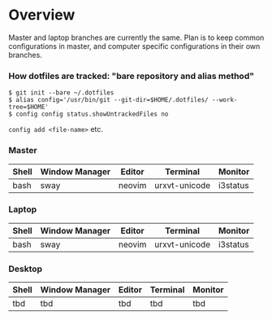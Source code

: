 # Overview

Master and laptop branches are currently the same. Plan is to keep common configurations in master, and computer specific configurations in their own branches.

### How dotfiles are tracked: "bare repository and alias method"

```
$ git init --bare ~/.dotfiles
$ alias config='/usr/bin/git --git-dir=$HOME/.dotfiles/ --work-tree=$HOME'
$ config config status.showUntrackedFiles no
```

`config add <file-name>` etc.

### Master

| Shell | Window Manager | Editor | Terminal      | Monitor  |
| ----- | -------------- | ------ | ------------- | -------- |
| bash  | sway           | neovim | urxvt-unicode | i3status |

### Laptop

| Shell | Window Manager | Editor | Terminal      | Monitor  |
| ----- | -------------- | ------ | ------------- | -------- |
| bash  | sway           | neovim | urxvt-unicode | i3status |

### Desktop

| Shell | Window Manager | Editor | Terminal | Monitor |
| ----- | -------------- | ------ | -------- | ------- |
| tbd   | tbd            | tbd    | tbd      | tbd     |

